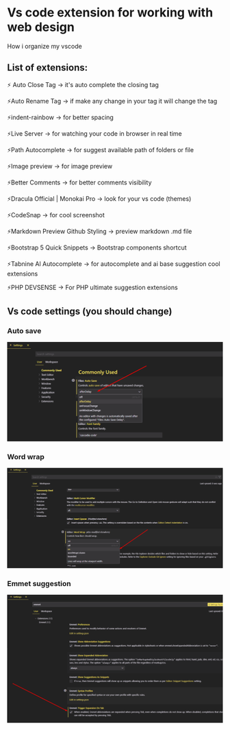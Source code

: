 # Vs code extension for working with web design

How i organize my vscode

## List of extensions:

⚡️ Auto Close Tag -> it's auto complete the closing tag

⚡️Auto Rename Tag -> if make any change in your tag it will change the tag

⚡️indent-rainbow -> for better spacing

⚡️Live Server -> for watching your code in browser in real time

⚡️Path Autocomplete -> for suggest available path of folders or file

⚡️Image preview -> for image preview

⚡️Better Comments -> for better comments visibility

⚡️Dracula Official | Monokai Pro -> look for your vs code (themes)

⚡️CodeSnap -> for cool screenshot

⚡️Markdown Preview Github Styling -> preview markdown .md file

⚡️Bootstrap 5 Quick Snippets -> Bootstrap components shortcut

⚡️Tabnine Al Autocomplete -> for autocomplete and ai base suggestion cool extensions

⚡️PHP DEVSENSE -> For PHP ultimate suggestion extensions

## Vs code settings (you should change)

### Auto save

![App Screenshot](autosave.png)

### Word wrap

![App Screenshot](wordwrap.png)

### Emmet suggestion

![App Screenshot](ontabemmet.png)
